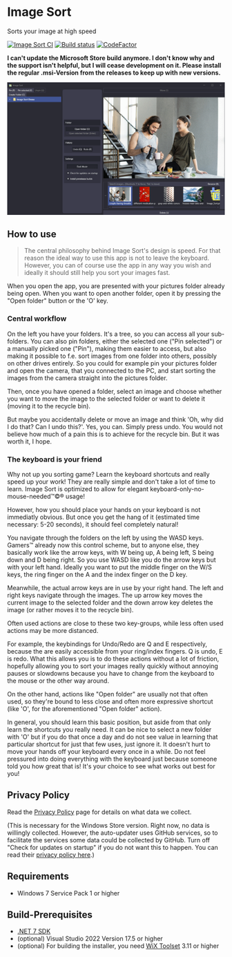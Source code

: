 # Image Sort 
Sorts your image at high speed

[![Image Sort CI](https://github.com/Lolle2000la/Image-Sort/actions/workflows/ci.yml/badge.svg)](https://github.com/Lolle2000la/Image-Sort/actions/workflows/ci.yml)
[![Build status](https://ci.appveyor.com/api/projects/status/i72q6f479ah9d4vw/branch/master?svg=true)](https://ci.appveyor.com/project/Lolle2000la/image-sort/branch/master)
[![CodeFactor](https://www.codefactor.io/repository/github/lolle2000la/image-sort/badge)](https://www.codefactor.io/repository/github/lolle2000la/image-sort)

<!--<a href='//www.microsoft.com/store/apps/9PGDK9WN8HG6?ocid=badge'><img src='/docs/English_get-it-from-MS_InvariantCulture_Default.png' alt='Get it from Microsoft Store' width="200"/></a>-->
**I can't update the Microsoft Store build anymore. I don't know why and the support isn't helpful, but I will cease development on it. Please install the regular .msi-Version from the releases to keep up with new versions.**

![Screenshot taken from the user interface of Image Sort](./Image-Sort-Screenshot.gif)

## How to use

> The central philosophy behind Image Sort's design is speed. For that reason the ideal way to use this app is not to
leave the keyboard. However, you can of course use the app in any way you wish and ideally it should still help you 
sort your images fast.

When you open the app, you are presented with your pictures folder already being open. When you want to open another
folder, open it by pressing the "Open folder" button or the 'O' key.

### Central workflow

On the left you have your folders. It's a tree, so you can access all your sub-folders. You can also pin folders,
either the selected one ("Pin selected") or a manually picked one  ("Pin"), making them easier to access, but also
making it possible to f.e. sort images from one folder into others, possibly on other drives entirely. So you could for example pin your pictures folder and open the camera, that you connected to the PC, and start sorting the images from the camera straight into the pictures folder. 

Then, once you have opened a folder, select an image and choose whether you want to move the image to the selected folder or want to delete it (moving it to the recycle bin).

But maybe you accidentally delete or move an image and think 'Oh, why did I do that? Can I undo this?'. Yes, you can.
Simply press undo. You would not believe how much of a pain this is to achieve for the recycle bin. But it was worth it,
I hope.

### The keyboard is your friend

Why not up you sorting game? Learn the keyboard shortcuts and really speed up your work! They are really simple and don't take a lot of time to learn. Image Sort is optimized to allow for elegant keyboard-only-no-mouse-needed™©® usage!

However, how you should place your hands on your keyboard is not immediatly obvious. But once you get the hang of it (estimated time necessary: 5-20 seconds), it should feel completely natural!

You navigate through the folders on the left by using the WASD keys. Gamers™ already now this control scheme, but to anyone else,
they basically work like the arrow keys, with W being up, A being left, S being down and D being right. So you use WASD
like you do the arrow keys but with your left hand. Ideally you want to put the middle finger on the W/S keys, the
ring finger on the A and the index finger on the D key.

Meanwhile, the actual arrow keys are in use by your right hand. The left and right keys navigate through the images.
The up arrow key moves the current image to the selected folder and the down arrow key deletes the image (or rather moves it to the recycle bin).

Often used actions are close to these two key-groups, while less often used actions may be more distanced.

For example, the keybindings for Undo/Redo are Q and E respectively, because the are easily accessible from your ring/index fingers. Q is undo, E is redo. What this allows you is to do these actions without a lot of friction, hopefully
allowing you to sort your images really quickly without annoying pauses or slowdowns because you have to change from
the keyboard to the mouse or the other way around.

On the other hand, actions like "Open folder" are usually not that often used, so they're bound to less close and often more expressive shortcut (like 'O', for the aforementioned "Open folder" action).

In general, you should learn this basic position, but aside from that only learn the shortcuts you really need. It can
be nice to select a new folder with 'O' but if you do that once a day and do not see value in learning that particular
shortcut for just that few uses, just ignore it. It doesn't hurt to move your hands off your keyboard every once in a
while. Do not feel pressured into doing everything with the keyboard just because someone told you how great that is!
It's your choice to see what works out best for you!

## Privacy Policy
Read the [Privacy Policy](https://imagesort.org/privacy_policy.html) page for details on what data we collect. 

(This is necessary for the Windows Store version. Right now, no data is willingly collected. However, the auto-updater uses GitHub services, so to facilitate the services some data could be collected by GitHub. Turn off "Check for updates on startup" if you do not want this to happen. You can read their [privacy policy here](https://help.github.com/en/github/site-policy/github-privacy-statement).)

## Requirements
* Windows 7 Service Pack 1 or higher

## Build-Prerequisites
* [.NET 7 SDK](https://dotnet.microsoft.com/download/dotnet/7.0)
* (optional) Visual Studio 2022 Version 17.5 or higher
* (optional) For building the installer, you need [WiX Toolset](https://wixtoolset.org/) 3.11 or higher
